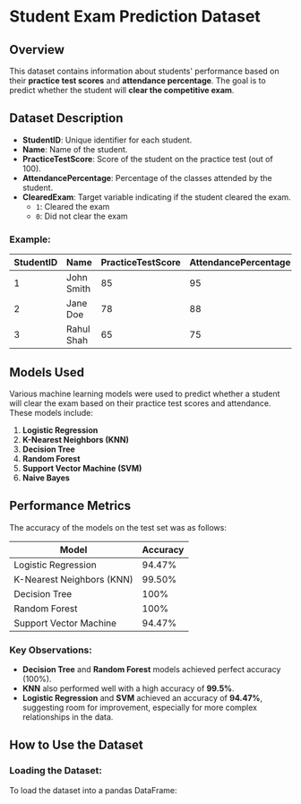 # Student Exam Prediction Dataset

## Overview
This dataset contains information about students' performance based on their **practice test scores** and **attendance percentage**. The goal is to predict whether the student will **clear the competitive exam**.

## Dataset Description

- **StudentID**: Unique identifier for each student.
- **Name**: Name of the student.
- **PracticeTestScore**: Score of the student on the practice test (out of 100).
- **AttendancePercentage**: Percentage of the classes attended by the student.
- **ClearedExam**: Target variable indicating if the student cleared the exam.  
    - `1`: Cleared the exam  
    - `0`: Did not clear the exam

### Example:

| StudentID | Name       | PracticeTestScore | AttendancePercentage | ClearedExam |
|-----------|------------|-------------------|----------------------|-------------|
| 1         | John Smith | 85                | 95                   | 1           |
| 2         | Jane Doe   | 78                | 88                   | 1           |
| 3         | Rahul Shah | 65                | 75                   | 0           |

## Models Used
Various machine learning models were used to predict whether a student will clear the exam based on their practice test scores and attendance. These models include:

1. **Logistic Regression**
2. **K-Nearest Neighbors (KNN)**
3. **Decision Tree**
4. **Random Forest**
5. **Support Vector Machine (SVM)**
6. **Naive Bayes**

## Performance Metrics

The accuracy of the models on the test set was as follows:

| Model                    | Accuracy |
|--------------------------|----------|
| Logistic Regression       | 94.47%   |
| K-Nearest Neighbors (KNN) | 99.50%   |
| Decision Tree             | 100%     |
| Random Forest             | 100%     |
| Support Vector Machine    | 94.47%   |

### Key Observations:
- **Decision Tree** and **Random Forest** models achieved perfect accuracy (100%).
- **KNN** also performed well with a high accuracy of **99.5%**.
- **Logistic Regression** and **SVM** achieved an accuracy of **94.47%**, suggesting room for improvement, especially for more complex relationships in the data.

## How to Use the Dataset

### Loading the Dataset:
To load the dataset into a pandas DataFrame:
